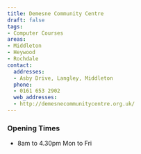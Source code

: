 ```yaml
---
title: Demesne Community Centre
draft: false
tags:
- Computer Courses
areas:
- Middleton
- Heywood
- Rochdale
contact:
  addresses:
  - Asby Drive, Langley, Middleton
  phone:
  - 0161 653 2902
  web_addresses:
  - http://demesnecommunitycentre.org.uk/
---
```


### Opening Times
* 8am to 4.30pm Mon to Fri

